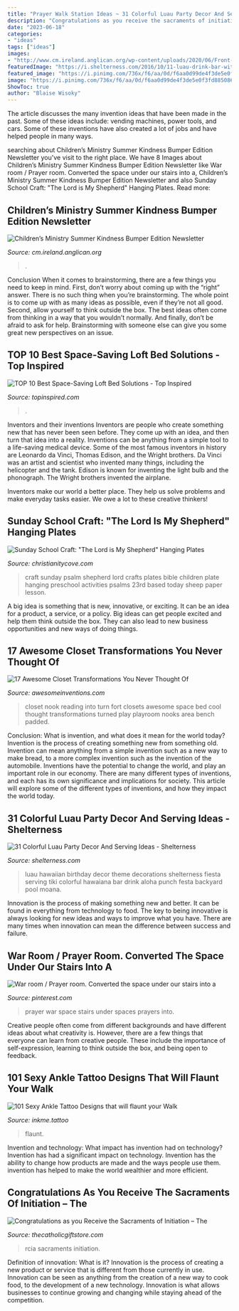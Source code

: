 ```yaml
---
title: "Prayer Walk Station Ideas ~ 31 Colorful Luau Party Decor And Serving Ideas"
description: "Congratulations as you receive the sacraments of initiation – the"
date: "2023-06-18"
categories:
- "ideas"
tags: ["ideas"]
images:
- "http://www.cm.ireland.anglican.org/wp-content/uploads/2020/06/Front-Page.jpg"
featuredImage: "https://i.shelterness.com/2016/10/11-luau-drink-bar-with-colorful-punch.jpg"
featured_image: "https://i.pinimg.com/736x/f6/aa/0d/f6aa0d99de4f3de5e0f3fd885086f6df--prayer-room-a-prayer.jpg?b=t"
image: "https://i.pinimg.com/736x/f6/aa/0d/f6aa0d99de4f3de5e0f3fd885086f6df--prayer-room-a-prayer.jpg?b=t"
ShowToc: true
author: "Blaise Wisoky"
---
```



The article discusses the many invention ideas that have been made in the past. Some of these ideas include: vending machines, power tools, and cars. Some of these inventions have also created a lot of jobs and have helped people in many ways.

	

		
searching about Children’s Ministry Summer Kindness Bumper Edition Newsletter you've visit to the right place. We have 8 Images about Children’s Ministry Summer Kindness Bumper Edition Newsletter like War room / Prayer room. Converted the space under our stairs into a, Children’s Ministry Summer Kindness Bumper Edition Newsletter and also Sunday School Craft: &quot;The Lord is My Shepherd&quot; Hanging Plates. Read more:
		
    
## Children’s Ministry Summer Kindness Bumper Edition Newsletter

<img loading=lazy src="http://www.cm.ireland.anglican.org/wp-content/uploads/2020/06/Front-Page.jpg" onerror="this.onerror=null;this.src='https://tse4.mm.bing.net/th?id=OIP.prnSAyEnpMc9QiTDMR5nMAHaKe&amp;pid=15.1';" alt="Children’s Ministry Summer Kindness Bumper Edition Newsletter">

_Source: cm.ireland.anglican.org_

>. 

	

Conclusion
When it comes to brainstorming, there are a few things you need to keep in mind. First, don’t worry about coming up with the “right” answer. There is no such thing when you’re brainstorming. The whole point is to come up with as many ideas as possible, even if they’re not all good. Second, allow yourself to think outside the box. The best ideas often come from thinking in a way that you wouldn’t normally. And finally, don’t be afraid to ask for help. Brainstorming with someone else can give you some great new perspectives on an issue.

    
## TOP 10 Best Space-Saving Loft Bed Solutions - Top Inspired

<img loading=lazy src="https://www.topinspired.com/wp-content/uploads/2015/09/toptight-space-beds-03.jpg" onerror="this.onerror=null;this.src='https://tse2.mm.bing.net/th?id=OIP.mA3bsf3KE6k298nBwg9OEQHaLH&amp;pid=15.1';" alt="TOP 10 Best Space-Saving Loft Bed Solutions - Top Inspired">

_Source: topinspired.com_

>. 

	

Inventors and their inventions
Inventors are people who create something new that has never been seen before. They come up with an idea, and then turn that idea into a reality. Inventions can be anything from a simple tool to a life-saving medical device.
Some of the most famous inventors in history are Leonardo da Vinci, Thomas Edison, and the Wright brothers. Da Vinci was an artist and scientist who invented many things, including the helicopter and the tank. Edison is known for inventing the light bulb and the phonograph. The Wright brothers invented the airplane.

Inventors make our world a better place. They help us solve problems and make everyday tasks easier. We owe a lot to these creative thinkers!

    
## Sunday School Craft: &quot;The Lord Is My Shepherd&quot; Hanging Plates

<img loading=lazy src="http://www.christianitycove.com/wp-content/uploads/2013/10/hanging-plates-bible-craft.jpg" onerror="this.onerror=null;this.src='https://tse2.mm.bing.net/th?id=OIP.1__MTY5Sqh5HKwXPaZefpwHaJ7&amp;pid=15.1';" alt="Sunday School Craft: &quot;The Lord is My Shepherd&quot; Hanging Plates">

_Source: christianitycove.com_

>craft sunday psalm shepherd lord crafts plates bible children plate hanging preschool activities psalms 23rd based today sheep paper lesson. 

	

A big idea is something that is new, innovative, or exciting. It can be an idea for a product, a service, or a policy. Big ideas can get people excited and help them think outside the box. They can also lead to new business opportunities and new ways of doing things.

    
## 17 Awesome Closet Transformations You Never Thought Of

<img loading=lazy src="http://www.awesomeinventions.com/wp-content/uploads/2015/01/reading-nook-padded-bench.jpg" onerror="this.onerror=null;this.src='https://tse4.mm.bing.net/th?id=OIP.33-JPk9cRweTx4VamI_f_QHaLI&amp;pid=15.1';" alt="17 Awesome Closet Transformations You Never Thought Of">

_Source: awesomeinventions.com_

>closet nook reading into turn fort closets awesome space bed cool thought transformations turned play playroom nooks area bench padded. 

	

Conclusion: What is invention, and what does it mean for the world today?
Invention is the process of creating something new from something old. Invention can mean anything from a simple invention such as a new way to make bread, to a more complex invention such as the invention of the automobile. Inventions have the potential to change the world, and play an important role in our economy. There are many different types of inventions, and each has its own significance and implications for society. This article will explore some of the different types of inventions, and how they impact the world today.

    
## 31 Colorful Luau Party Decor And Serving Ideas - Shelterness

<img loading=lazy src="https://i.shelterness.com/2016/10/11-luau-drink-bar-with-colorful-punch.jpg" onerror="this.onerror=null;this.src='https://tse2.mm.bing.net/th?id=OIP.ky0kCURr_RFIMhI8uCyVXgHaLH&amp;pid=15.1';" alt="31 Colorful Luau Party Decor And Serving Ideas - Shelterness">

_Source: shelterness.com_

>luau hawaiian birthday decor theme decorations shelterness fiesta serving tiki colorful hawaiana bar drink aloha punch festa backyard pool moana. 

	

Innovation is the process of making something new and better. It can be found in everything from technology to food. The key to being innovative is always looking for new ideas and ways to improve what you have. There are many times when innovation can mean the difference between success and failure.

    
## War Room / Prayer Room. Converted The Space Under Our Stairs Into A

<img loading=lazy src="https://i.pinimg.com/736x/f6/aa/0d/f6aa0d99de4f3de5e0f3fd885086f6df--prayer-room-a-prayer.jpg?b=t" onerror="this.onerror=null;this.src='https://tse3.mm.bing.net/th?id=OIP.eBvIYgAjhPPupblVzMh2YAHaJ4&amp;pid=15.1';" alt="War room / Prayer room. Converted the space under our stairs into a">

_Source: pinterest.com_

>prayer war space stairs under spaces prayers into. 

	

Creative people often come from different backgrounds and have different ideas about what creativity is. However, there are a few things that everyone can learn from creative people. These include the importance of self-expression, learning to think outside the box, and being open to feedback.

    
## 101 Sexy Ankle Tattoo Designs That Will Flaunt Your Walk

<img loading=lazy src="http://www.inkme.tattoo/wp-content/uploads/2016/05/Ankle-tattoo-designs-22-1.jpg" onerror="this.onerror=null;this.src='https://tse2.mm.bing.net/th?id=OIP.w0hSPhFphsHOFVzOEzlIUgHaJ7&amp;pid=15.1';" alt="101 Sexy Ankle Tattoo Designs that will flaunt your Walk">

_Source: inkme.tattoo_

>flaunt. 

	

Invention and technology: What impact has invention had on technology?
Invention has had a significant impact on technology. Invention has the ability to change how products are made and the ways people use them. invention has helped to make the world wealthier and more efficient.

    
## Congratulations As You Receive The Sacraments Of Initiation – The

<img loading=lazy src="https://cdn.shopify.com/s/files/1/2197/9029/products/si2026_1024x1024@2x.jpg?v=1507848408" onerror="this.onerror=null;this.src='https://tse3.mm.bing.net/th?id=OIP.pWH9aZMwB8fnldFLOotkoQHaHa&amp;pid=15.1';" alt="Congratulations as you Receive the Sacraments of Initiation – The">

_Source: thecatholicgiftstore.com_

>rcia sacraments initiation. 

	

Definition of innovation: What is it?
Innovation is the process of creating a new product or service that is different from those currently in use. Innovation can be seen as anything from the creation of a new way to cook food, to the development of a new technology. Innovation is what allows businesses to continue growing and changing while staying ahead of the competition.


